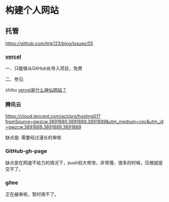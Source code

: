 # 构建个人网站

## 托管

https://github.com/lmk123/blog/issues/55



### [vercel](https://vercel.com/)

一、只能够从GitHub处导入项目，免费

二、参见:

zhihu [vercel是什么神仙网站？](https://zhuanlan.zhihu.com/p/347990778)



### 腾讯云

https://cloud.tencent.com/act/pro/hosting01?fromSource=gwzcw.3891889.3891889.3891889&utm_medium=cpc&utm_id=gwzcw.3891889.3891889.3891889



缺点是: 需要经过漫长的审核



### GitHub-gh-page

缺点是在网速不给力的情况下，push较大修改，非常慢，很多的时候，压根就提交不了。



### gitee

正在被审核，暂时用不了。